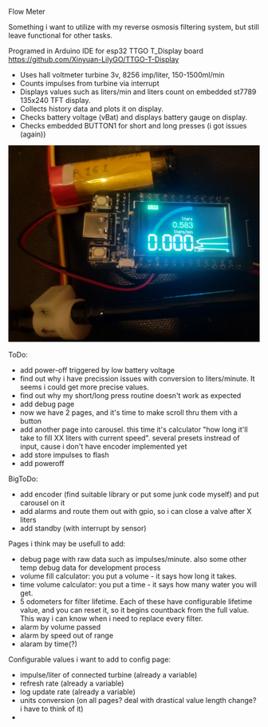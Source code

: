 Flow Meter

Something i want to utilize with my reverse osmosis filtering system, but still leave functional for other tasks.

Programed in Arduino IDE for esp32 TTGO T_Display board https://github.com/Xinyuan-LilyGO/TTGO-T-Display

* Uses hall voltmeter turbine 3v, 8256 imp/liter, 150-1500ml/min
* Counts impulses from turbine via interrupt
* Displays values such as liters/min and liters count on embedded st7789 135x240 TFT display.
* Collects history data and plots it on display.
* Checks battery voltage (vBat) and displays battery gauge on display.
* Checks embedded BUTTON1 for short and long presses (i got issues (again))

![08.04.2025 update](https://github.com/Shroamer/T-display-flowmeter/blob/main/photo/IMG_20250408_234426_cr.jpg?raw=true)

ToDo:
* add power-off triggered by low battery voltage
* find out why i have precission issues with conversion to liters/minute. It seems i could get more precise values.
* find out why my short/long press routine doesn't work as expected
* add debug page
* now we have 2 pages, and it's time to make scroll thru them vith a button
* add another page into carousel. this time it's calculator "how long it'll take to fill XX liters with current speed". several presets instread of input, cause i don't have encoder implemented yet
* add store impulses to flash
* add poweroff

BigToDo:
* add encoder (find suitable library or put some junk code myself) and put carousel on it
* add alarms and route them out with gpio, so i can close a valve after X liters
* add standby (with interrupt by sensor)

Pages i think may be usefull to add:
* debug page with raw data such as impulses/minute. also some other temp debug data for development process
* volume fill calculator: you put a volume - it says how long it takes.
* time volume calculator: you put a time - it says how many water you will get.
* 5 odometers for filter lifetime. Each of these have configurable lifetime value, and you can reset it, so it begins countback from the full value. This way i can know when i need to replace every filter.
* alarm by volume passed
* alarm by speed out of range
* alaram by time(?)

Configurable values i want to add to config page:
* impulse/liter of connected turbine (already a variable)
* refresh rate (already a variable)
* log update rate (already a variable)
* units conversion (on all pages? deal with drastical value length change? i have to think of it)
* 

